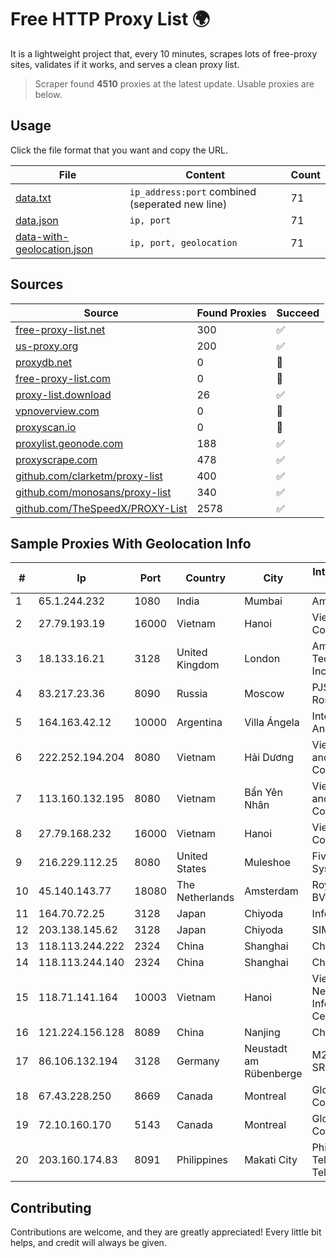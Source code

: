 
# Free HTTP Proxy List 🌍

It is a lightweight project that, every 10 minutes, scrapes lots of free-proxy sites, validates if it works, and serves a clean proxy list.


> Scraper found **4510** proxies at the latest update. Usable proxies are below.

## Usage

Click the file format that you want and copy the URL.


|File|Content|Count|
|----|-------|-----|
|[data.txt](https://raw.githubusercontent.com/themiralay/Proxy-List-World/master/data.txt)|`ip_address:port` combined (seperated new line)|71|
|[data.json](https://raw.githubusercontent.com/themiralay/Proxy-List-World/master/data.json)|`ip, port`|71|
|[data-with-geolocation.json](https://raw.githubusercontent.com/themiralay/Proxy-List-World/master/data-with-geolocation.json)|`ip, port, geolocation`|71|

## Sources

|Source|Found Proxies|Succeed|
|------|-------------|-------|
|[free-proxy-list.net](https://free-proxy-list.net)|300|✅|
|[us-proxy.org](https://www.us-proxy.org)|200|✅|
|[proxydb.net](http://proxydb.net)|0|🚫|
|[free-proxy-list.com](https://free-proxy-list.com/?page=&port=&type%5B%5D=http&type%5B%5D=https&up_time=0&search=Search)|0|🚫|
|[proxy-list.download](https://www.proxy-list.download/HTTP)|26|✅|
|[vpnoverview.com](https://vpnoverview.com/privacy/anonymous-browsing/free-proxy-servers)|0|🚫|
|[proxyscan.io](https://www.proxyscan.io)|0|🚫|
|[proxylist.geonode.com](https://proxylist.geonode.com/api/proxy-list?limit=300&page=1&sort_by=lastChecked&sort_type=desc&protocols=http,https)|188|✅|
|[proxyscrape.com](https://api.proxyscrape.com/v2/?request=displayproxies&protocol=http&timeout=10000&country=all&ssl=all&anonymity=all)|478|✅|
|[github.com/clarketm/proxy-list](https://raw.githubusercontent.com/clarketm/proxy-list/master/proxy-list-raw.txt)|400|✅|
|[github.com/monosans/proxy-list](https://raw.githubusercontent.com/monosans/proxy-list/main/proxies/http.txt)|340|✅|
|[github.com/TheSpeedX/PROXY-List](https://raw.githubusercontent.com/TheSpeedX/PROXY-List/master/http.txt)|2578|✅|


## Sample Proxies With Geolocation Info

|#|Ip|Port|Country|City|Internet Service Provider|
|-|--|----|-------|----|-------------------------|
|1|65.1.244.232|1080|India|Mumbai|Amazon.com|
|2|27.79.193.19|16000|Vietnam|Hanoi|Viettel Corporation|
|3|18.133.16.21|3128|United Kingdom|London|Amazon Technologies Inc.|
|4|83.217.23.36|8090|Russia|Moscow|PJSC Rostelecom|
|5|164.163.42.12|10000|Argentina|Villa Ángela|Interret Villa Angela SRL|
|6|222.252.194.204|8080|Vietnam|Hải Dương|VietNam Post and Telecom Corporation|
|7|113.160.132.195|8080|Vietnam|Bẩn Yên Nhân|VietNam Post and Telecom Corporation|
|8|27.79.168.232|16000|Vietnam|Hanoi|Viettel Corporation|
|9|216.229.112.25|8080|United States|Muleshoe|Five Area Systems, LLC|
|10|45.140.143.77|18080|The Netherlands|Amsterdam|RoyaleHosting BV|
|11|164.70.72.25|3128|Japan|Chiyoda|InfoSphere|
|12|203.138.145.62|3128|Japan|Chiyoda|SIMPLEIA|
|13|118.113.244.222|2324|China|Shanghai|Chinanet|
|14|118.113.244.140|2324|China|Shanghai|Chinanet|
|15|118.71.141.164|10003|Vietnam|Hanoi|Vietnam Internet Network Information Center|
|16|121.224.156.128|8089|China|Nanjing|China Telecom|
|17|86.106.132.194|3128|Germany|Neustadt am Rübenberge|M247 Europe SRL|
|18|67.43.228.250|8669|Canada|Montreal|GloboTech Communications|
|19|72.10.160.170|5143|Canada|Montreal|GloboTech Communications|
|20|203.160.174.83|8091|Philippines|Makati City|Philippine Telelgraph & Telephone|



## Contributing

Contributions are welcome, and they are greatly appreciated! Every
little bit helps, and credit will always be given.

